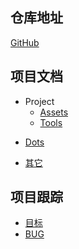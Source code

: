 ## 仓库地址

[GitHub](https://github.com/Pek1ng/Survival)  
<!-- [Giee](https://gitee.com/Pek1ng/Survival) -->

## 项目文档

* Project
  * [Assets](./Docs/assets/assets.md)
  * [Tools]()
+ [Dots](./Docs/dots/dots.md)
- [其它](./Docs/other/other.md)

## 项目跟踪

* [目标](./TODO.md)
* [BUG](./Docs/bugs.md)